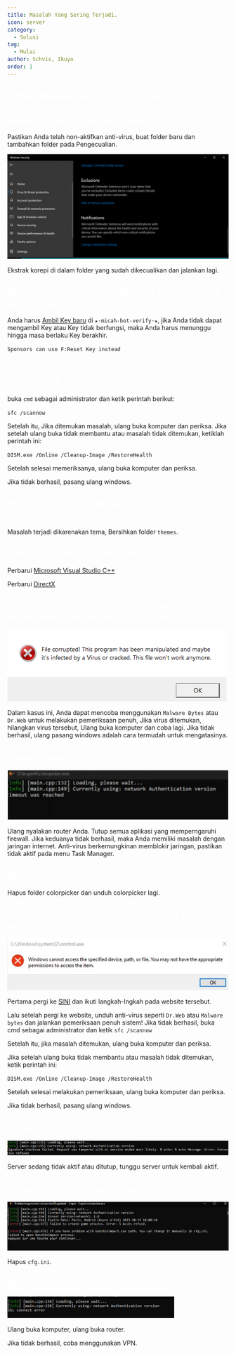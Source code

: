 ```yaml
---
title: Masalah Yang Sering Terjadi.
icon: server
category:
  - Solusi
tag:
  - Mulai
author: Schvis, Ikuyo
order: 1
---
```


## <span style='color:white;'>Daftar Masalah yang Sering Terjadi</span>

## <span style='color:white;'>Kenapa Korepi Saya Menghilang?</span>

Pastikan Anda telah non-aktifkan anti-virus, buat folder baru dan tambahkan folder pada Pengecualian.

![](/assets/images/docs/202312/virus.png)

Ekstrak korepi di dalam folder yang sudah dikecualikan dan jalankan lagi.

## <span style='color:white;'>Status: No active subscribtion(s) found, Invalid license key</span>

Anda harus [Ambil Key baru](../guide/getkey.md) di `⁠★⋅micah-bot-verify⋅★`, jika Anda tidak dapat mengambil Key atau Key tidak berfungsi, maka Anda harus menunggu hingga masa berlaku Key berakhir.

`Sponsors can use F:Reset Key instead`

## <span style='color:white;'>[DLL injection]  Process crashed, exit code 0xc000005</span>

buka `cmd` sebagai administrator dan ketik perintah berikut:

`sfc /scannow`

Setelah itu, Jika ditemukan masalah, ulang buka komputer dan periksa.
Jika setelah ulang buka tidak membantu atau masalah tidak ditemukan, ketiklah perintah ini:

`DISM.exe /Online /Cleanup-Image /RestoreHealth`

Setelah selesai memeriksanya, ulang buka komputer dan periksa.

Jika tidak berhasil, pasang ulang windows.

## <span style='color:white;'>ImGUI: DirectX11 backend initialized successfully.</span>

Masalah terjadi dikarenakan tema, Bersihkan folder `themes`.

## <span style='color:white;'>The system did not detect MSVCP140.dll</span>

Perbarui [Microsoft Visual Studio C++](https://learn.microsoft.com/en-us/cpp/windows/latest-supported-vc-redist?view=msvc-170#visual-studio-2015-2017-2019-and-2022)

Perbarui [DirectX](https://www.microsoft.com/en-us/download/details.aspx?id=35)

## <span style='color:white;'>File corrupted! This program has been manipulated and maybe it's infected.</span>

![](/assets/images/docs/202312/virus2.png)

Dalam kasus ini, Anda dapat mencoba menggunakan `Malware Bytes` atau `Dr.Web` untuk melakukan pemeriksaan penuh, Jika virus ditemukan, hilangkan virus tersebut, Ulang buka komputer dan coba lagi. Jika tidak berhasil, ulang pasang windows adalah cara termudah untuk mengatasinya.

## <span style='color:white;'>Timeout was reached</span>

![](/assets/images/docs/202312/error1.png)

Ulang nyalakan router Anda.
Tutup semua aplikasi yang memperngaruhi firewall. Jika keduanya tidak berhasil, maka Anda memiliki masalah dengan jaringan internet.
Anti-virus berkemungkinan memblokir jaringan, pastikan tidak aktif pada menu Task Manager.

## <span style='color:white;'>DLL Injection failed</span>

Hapus folder colorpicker dan unduh colorpicker lagi.

## <span style='color:white;'>Windows cannot access the specified device, path, or file</span>

![](/assets/images/docs/202312/error2.png)

Pertama pergi ke [SINI](https://support.microsoft.com/en-us/topic/-windows-cannot-access-the-specified-device-path-or-file-error-when-you-try-to-install-update-or-start-a-program-or-file-46361133-47ed-6967-c13e-e75d3cc29657) dan ikuti langkah-lngkah pada website tersebut.

Lalu setelah pergi ke website, unduh anti-virus seperti `Dr.Web` atau `Malware bytes` dan jalankan pemeriksaan penuh sistem!
Jika tidak berhasil, buka cmd sebagai administrator dan ketik `sfc /scannow`

Setelah itu, jika masalah ditemukan, ulang buka komputer dan periksa.

Jika setelah ulang buka tidak membantu atau masalah tidak ditemukan, ketik perintah ini:

`DISM.exe /Online /Cleanup-Image /RestoreHealth`

Setelah selesai melakukan pemeriksaan, ulang buka komputer dan periksa.

Jika tidak berhasil, pasang ulang windows.

## <span style='color:white;'>Signature checksum failed</span>

![](/assets/images/docs/202312/checksum.png)

Server sedang tidak aktif atau ditutup, tunggu server untuk kembali aktif.

## <span style='color:white;'>Failed to create game process with Error 5</span>

![](/assets/images/docs/202312/error3.png)

Hapus `cfg.ini`.

## <span style='color:white;'>SSL connect error</span>

![](/assets/images/docs/202312/error4.png)

Ulang buka komputer, ulang buka router.

Jika tidak berhasil, coba menggunakan VPN.

